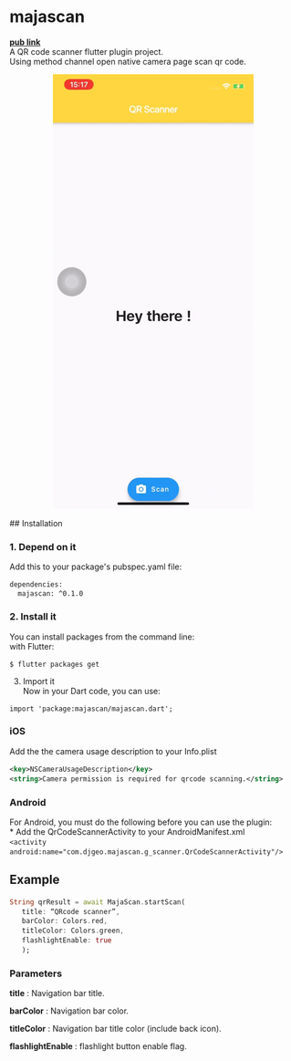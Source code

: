 
# majascan  
**[pub link](https://pub.dev/packages/majascan)**  
A QR code scanner flutter plugin project.  
Using method channel open native camera page scan qr code.  
<p align="center">  
  <img src="/screenshot_ios.gif">  
</p>  
## Installation  
  
### 1. Depend on it  
Add this to your package's pubspec.yaml file:  
```  
dependencies:  
  majascan: ^0.1.0  
```  
### 2. Install it  
You can install packages from the command line:  
with Flutter:  
```  
$ flutter packages get  
```  
3. Import it  
Now in your Dart code, you can use:  
```  
import 'package:majascan/majascan.dart';  
```  
### iOS  
Add the the camera usage description to your Info.plist  
```xml  
<key>NSCameraUsageDescription</key>  
<string>Camera permission is required for qrcode scanning.</string>  
```  
### Android  
For Android, you must do the following before you can use the plugin:  
    * Add the QrCodeScannerActivity to your AndroidManifest.xml  
      `<activity android:name="com.djgeo.majascan.g_scanner.QrCodeScannerActivity"/>`  
## Example  
 ```dart  
String qrResult = await MajaScan.startScan(
    title: “QRcode scanner”, 
	barColor: Colors.red, 
	titleColor: Colors.green, 
	flashlightEnable: true
    );
```
 ### Parameters
 
 **title** : Navigation bar title.

 **barColor** : Navigation bar color.

 **titleColor** : Navigation bar title color (include back icon).

 **flashlightEnable** : flashlight button enable flag.
